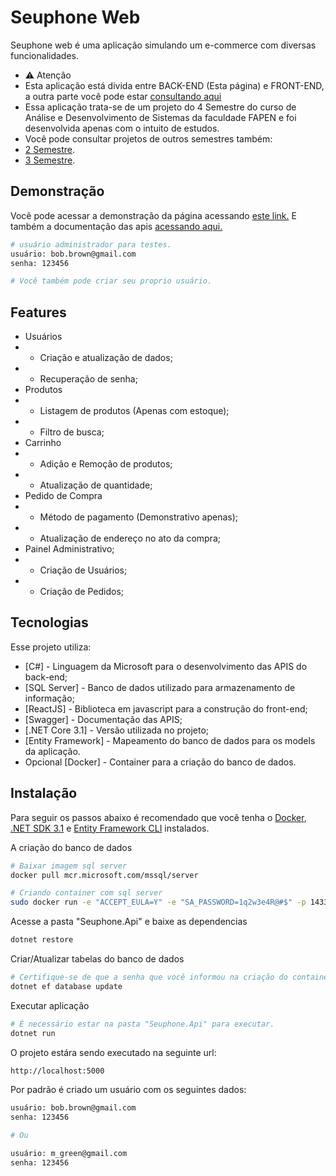 # Seuphone Web
Seuphone web é uma aplicação simulando um e-commerce com diversas funcionalidades.

- ⚠️ Atenção
- Esta aplicação está divida entre BACK-END (Esta página) e FRONT-END, a outra parte você pode estar [consultando aqui](https://github.com/emersonmelomartins/seuphone-web-frontend-react)
- Essa aplicação trata-se de um projeto do 4 Semestre do curso de Análise e Desenvolvimento de Sistemas da faculdade FAPEN e foi desenvolvida apenas com o intuito de estudos.
- Você pode consultar projetos de outros semestres também:
- [2 Semestre](https://github.com/emersonmelomartins/fapen-seuphone).
- [3 Semestre](https://github.com/emersonmelomartins/fapen-seuphone-ionic).

## Demonstração
Você pode acessar a demonstração da página acessando [este link.](https://emersonmelomartins.dev.br/)
E também a documentação das apis [acessando aqui.](http://api.emersonmelomartins.dev.br/index.html)

```sh
# usuário administrador para testes.
usuário: bob.brown@gmail.com
senha: 123456

# Você também pode criar seu proprio usuário.
```

## Features
- Usuários
- - Criação e atualização de dados;
- - Recuperação de senha;
- Produtos
- - Listagem de produtos (Apenas com estoque);
- - Filtro de busca;
- Carrinho
- - Adição e Remoção de produtos;
- - Atualização de quantidade;
- Pedido de Compra
- - Método de pagamento (Demonstrativo apenas);
- - Atualização de endereço no ato da compra;
- Painel Administrativo;
- - Criação de Usuários;
- - Criação de Pedidos;

## Tecnologias

Esse projeto utiliza:

- [C#] - Linguagem da Microsoft para o desenvolvimento das APIS do back-end;
- [SQL Server] - Banco de dados utilizado para armazenamento de informação;
- [ReactJS] - Biblioteca em javascript para a construção do front-end;
- [Swagger] - Documentação das APIS;
- [.NET Core 3.1] - Versão utilizada no projeto;
- [Entity Framework] - Mapeamento do banco de dados para os models da aplicação.
- Opcional [Docker] - Container para a criação do banco de dados.


## Instalação
Para seguir os passos abaixo é recomendado que você tenha o [Docker](https://docs.docker.com/get-docker/), [.NET SDK 3.1](https://netovieiraleo.medium.com/instalando-e-configurando-o-dotnet-core-no-ubuntu-18-04-4-c78fbcc7472f) e [Entity Framework CLI](https://docs.microsoft.com/pt-br/ef/core/cli/dotnet) instalados.


A criação do banco de dados
```sh
# Baixar imagem sql server
docker pull mcr.microsoft.com/mssql/server

# Criando container com sql server
sudo docker run -e "ACCEPT_EULA=Y" -e "SA_PASSWORD=1q2w3e4R@#$" -p 1433:1433 --name seuphone-sqlserver -d mcr.microsoft.com/mssql/server:2019-latest
```

Acesse a pasta "Seuphone.Api" e baixe as dependencias
```sh
dotnet restore
```

Criar/Atualizar tabelas do banco de dados
```sh
# Certifique-se de que a senha que você informou na criação do container seja a mesma que está localizada no arquivo "appsettings.json" do projeto.
dotnet ef database update
```

Executar aplicação
```sh
# É necessário estar na pasta "Seuphone.Api" para executar.
dotnet run
```

O projeto estára sendo executado na seguinte url:
```sh
http://localhost:5000
```

Por padrão é criado um usuário com os seguintes dados:
```sh
usuário: bob.brown@gmail.com
senha: 123456

# Ou

usuário: m_green@gmail.com
senha: 123456
```


